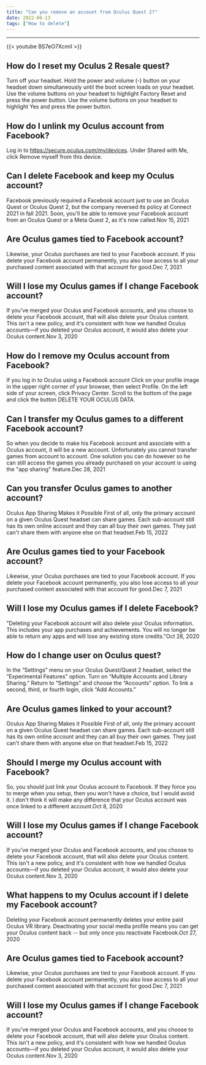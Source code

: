 ```yaml
---
title: "Can you remove an account from Oculus Quest 2?"
date: 2022-06-13
tags: ["How to delete"]
---
```


---
{{< youtube BS7eO7XcmiI >}}
## How do I reset my Oculus 2 Resale quest?
Turn off your headset. Hold the power and volume (-) button on your headset down simultaneously until the boot screen loads on your headset. Use the volume buttons on your headset to highlight Factory Reset and press the power button. Use the volume buttons on your headset to highlight Yes and press the power button.

## How do I unlink my Oculus account from Facebook?
Log in to https://secure.oculus.com/my/devices. Under Shared with Me, click Remove myself from this device.

## Can I delete Facebook and keep my Oculus account?
Facebook previously required a Facebook account just to use an Oculus Quest or Oculus Quest 2, but the company reversed its policy at Connect 2021 in fall 2021. Soon, you'll be able to remove your Facebook account from an Oculus Quest or a Meta Quest 2, as it's now called.Nov 15, 2021

## Are Oculus games tied to Facebook account?
Likewise, your Oculus purchases are tied to your Facebook account. If you delete your Facebook account permanently, you also lose access to all your purchased content associated with that account for good.Dec 7, 2021

## Will I lose my Oculus games if I change Facebook account?
If you've merged your Oculus and Facebook accounts, and you choose to delete your Facebook account, that will also delete your Oculus content. This isn't a new policy, and it's consistent with how we handled Oculus accounts—if you deleted your Oculus account, it would also delete your Oculus content.Nov 3, 2020

## How do I remove my Oculus account from Facebook?
If you log in to Oculus using a Facebook account Click on your profile image in the upper right corner of your browser, then select Profile. On the left side of your screen, click Privacy Center. Scroll to the bottom of the page and click the button DELETE YOUR OCULUS DATA.

## Can I transfer my Oculus games to a different Facebook account?
So when you decide to make his Facebook account and associate with a Oculus account, it will be a new account. Unfortunately you cannot transfer games from account to account. One solution you can do however so he can still access the games you already purchased on your account is using the "app sharing" feature.Dec 28, 2021

## Can you transfer Oculus games to another account?
Oculus App Sharing Makes it Possible First of all, only the primary account on a given Oculus Quest headset can share games. Each sub-account still has its own online account and they can all buy their own games. They just can't share them with anyone else on that headset.Feb 15, 2022

## Are Oculus games tied to your Facebook account?
Likewise, your Oculus purchases are tied to your Facebook account. If you delete your Facebook account permanently, you also lose access to all your purchased content associated with that account for good.Dec 7, 2021

## Will I lose my Oculus games if I delete Facebook?
"Deleting your Facebook account will also delete your Oculus information. This includes your app purchases and achievements. You will no longer be able to return any apps and will lose any existing store credits."Oct 28, 2020

## How do I change user on Oculus quest?
In the “Settings” menu on your Oculus Quest/Quest 2 headset, select the “Experimental Features” option. Turn on “Multiple Accounts and Library Sharing.” Return to “Settings” and choose the “Accounts” option. To link a second, third, or fourth login, click “Add Accounts.”

## Are Oculus games linked to your account?
Oculus App Sharing Makes it Possible First of all, only the primary account on a given Oculus Quest headset can share games. Each sub-account still has its own online account and they can all buy their own games. They just can't share them with anyone else on that headset.Feb 15, 2022

## Should I merge my Oculus account with Facebook?
So, you should just link your Oculus account to Facebook. If they force you to merge when you setup, then you won't have a choice, but I would avoid it. I don't think it will make any difference that your Oculus account was once linked to a different account.Oct 8, 2020

## Will I lose my Oculus games if I change Facebook account?
If you've merged your Oculus and Facebook accounts, and you choose to delete your Facebook account, that will also delete your Oculus content. This isn't a new policy, and it's consistent with how we handled Oculus accounts—if you deleted your Oculus account, it would also delete your Oculus content.Nov 3, 2020

## What happens to my Oculus account if I delete my Facebook account?
Deleting your Facebook account permanently deletes your entire paid Oculus VR library. Deactivating your social media profile means you can get your Oculus content back -- but only once you reactivate Facebook.Oct 27, 2020

## Are Oculus games tied to Facebook account?
Likewise, your Oculus purchases are tied to your Facebook account. If you delete your Facebook account permanently, you also lose access to all your purchased content associated with that account for good.Dec 7, 2021

## Will I lose my Oculus games if I change Facebook account?
If you've merged your Oculus and Facebook accounts, and you choose to delete your Facebook account, that will also delete your Oculus content. This isn't a new policy, and it's consistent with how we handled Oculus accounts—if you deleted your Oculus account, it would also delete your Oculus content.Nov 3, 2020

